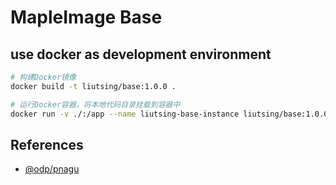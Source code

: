 # MapleImage Base

## use docker as development environment

```bash
# 构建Docker镜像
docker build -t liutsing/base:1.0.0 .

# 运行Docker容器，将本地代码目录挂载到容器中
docker run -v ./:/app --name liutsing-base-instance liutsing/base:1.0.0
```

## References

- [@odp/pnagu](https://github.com/open-data-plan/pangu)

